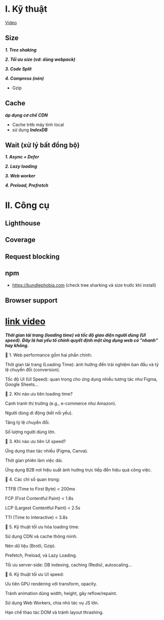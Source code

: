 # I. Kỹ thuật

[Video](https://www.youtube.com/watch?v=WE2N07bd8ro&t=315s)

## Size

***1. Tree shaking***

***2. Tối ưu size (vd: dùng webpack)***

***3. Code Split***

***4. Compress (nén)***
- Gzip

## Cache 
***áp dụng cơ chế CDN***
- Cache trêb máy tính local
- sử dụng ***IndexDB***
      
## Wait (xử lý bất đồng bộ)
***1. Async + Defer***

***2. Lazy loading***

***3. Web worker***

***4. Preload, Prefretch***

# II. Công cụ

## Lighthouse

## Coverage 

## Request blocking

## npm
- https://bundlephobia.com (check tree sharking và size trước khi install)

## Browser support




# [link video](https://www.youtube.com/watch?v=KUdqbIHn8Ic)

***Thời gian tải trang (loading time) và tốc độ giao diện người dùng (UI speed). Đây là hai yếu tố chính quyết định một ứng dụng web có "nhanh" hay không.***

📌 1. Web performance gồm hai phần chính:

Thời gian tải trang (Loading Time): ảnh hưởng đến trải nghiệm ban đầu và tỷ lệ chuyển đổi (conversion).

Tốc độ UI (UI Speed): quan trọng cho ứng dụng nhiều tương tác như Figma, Google Sheets...

📌 2. Khi nào ưu tiên loading time?

Cạnh tranh thị trường (e.g., e-commerce như Amazon).

Người dùng di động (kết nối yếu).

Tăng tỷ lệ chuyển đổi.

Số lượng người dùng lớn.

📌 3. Khi nào ưu tiên UI speed?

Ứng dụng thao tác nhiều (Figma, Canva).

Thời gian phiên làm việc dài.

Ứng dụng B2B nơi hiệu suất ảnh hưởng trực tiếp đến hiệu quả công việc.

📌 4. Các chỉ số quan trọng:

TTFB (Time to First Byte) < 200ms

FCP (First Contentful Paint) < 1.8s

LCP (Largest Contentful Paint) < 2.5s

TTI (Time to Interactive) < 3.8s

📌 5. Kỹ thuật tối ưu hóa loading time:

Sử dụng CDN và cache thông minh.

Nén dữ liệu (Brotli, Gzip).

Prefetch, Preload, và Lazy Loading.

Tối ưu server-side: DB indexing, caching (Redis), autoscaling...

📌 6. Kỹ thuật tối ưu UI speed:

Ưu tiên GPU rendering với transform, opacity.

Tránh animation dùng width, height, gây reflow/repaint.

Sử dụng Web Workers, chia nhỏ tác vụ JS lớn.

Hạn chế thao tác DOM và tránh layout thrashing.
